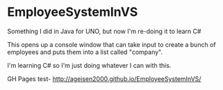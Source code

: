 # EmployeeSystemInVS
Something I did in Java for UNO, but now I'm re-doing it to learn C#

This opens up a console window that can take input to create a bunch of employees and puts them into a list called "company". 

I'm learning C# so I'm just doing whatever I can with this.

GH Pages test-
http://ageisen2000.github.io/EmployeeSystemInVS/

